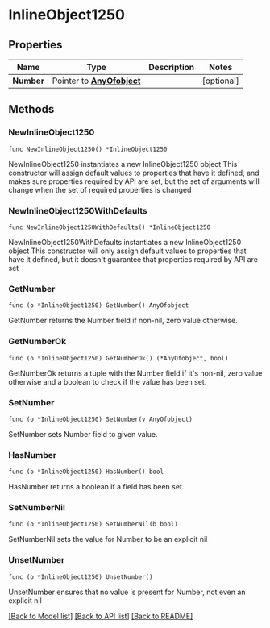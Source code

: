 # InlineObject1250

## Properties

Name | Type | Description | Notes
------------ | ------------- | ------------- | -------------
**Number** | Pointer to [**AnyOfobject**](anyOf&lt;object&gt;.md) |  | [optional] 

## Methods

### NewInlineObject1250

`func NewInlineObject1250() *InlineObject1250`

NewInlineObject1250 instantiates a new InlineObject1250 object
This constructor will assign default values to properties that have it defined,
and makes sure properties required by API are set, but the set of arguments
will change when the set of required properties is changed

### NewInlineObject1250WithDefaults

`func NewInlineObject1250WithDefaults() *InlineObject1250`

NewInlineObject1250WithDefaults instantiates a new InlineObject1250 object
This constructor will only assign default values to properties that have it defined,
but it doesn't guarantee that properties required by API are set

### GetNumber

`func (o *InlineObject1250) GetNumber() AnyOfobject`

GetNumber returns the Number field if non-nil, zero value otherwise.

### GetNumberOk

`func (o *InlineObject1250) GetNumberOk() (*AnyOfobject, bool)`

GetNumberOk returns a tuple with the Number field if it's non-nil, zero value otherwise
and a boolean to check if the value has been set.

### SetNumber

`func (o *InlineObject1250) SetNumber(v AnyOfobject)`

SetNumber sets Number field to given value.

### HasNumber

`func (o *InlineObject1250) HasNumber() bool`

HasNumber returns a boolean if a field has been set.

### SetNumberNil

`func (o *InlineObject1250) SetNumberNil(b bool)`

 SetNumberNil sets the value for Number to be an explicit nil

### UnsetNumber
`func (o *InlineObject1250) UnsetNumber()`

UnsetNumber ensures that no value is present for Number, not even an explicit nil

[[Back to Model list]](../README.md#documentation-for-models) [[Back to API list]](../README.md#documentation-for-api-endpoints) [[Back to README]](../README.md)


